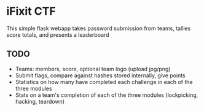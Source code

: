 iFixit CTF
==========

This simple flask webapp takes password submission from teams, tallies score totals, and presents a leaderboard

TODO
----
* Teams: members, score, optional team logo (upload jpg/png)
* Submit flags, compare against hashes stored internally, give points
* Statistics on how many have completed each challenge in each of the three modules
* Stats on a team's completion of each of the three modules (lockpicking, hacking, teardown)
